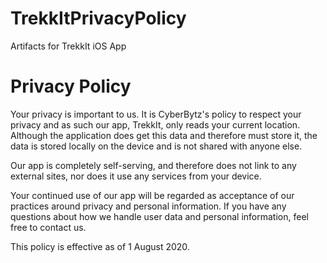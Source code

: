 # TrekkItPrivacyPolicy
Artifacts for TrekkIt iOS App

# Privacy Policy
Your privacy is important to us. It is CyberBytz's policy to respect your privacy and as such our app, TrekkIt, only reads your current location. Although the application does get this data and therefore must store it, the data is stored locally on the device and is not shared with anyone else.

Our app is completely self-serving, and therefore does not link to any external sites, nor does it use any services from your device.

Your continued use of our app will be regarded as acceptance of our practices around privacy and personal information. If you have any questions about how we handle user data and personal information, feel free to contact us.

This policy is effective as of 1 August 2020.
